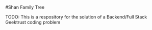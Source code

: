 #Shan Family Tree 

TODO: This is a respository for the solution of a Backend/Full 
Stack Geektrust coding problem

